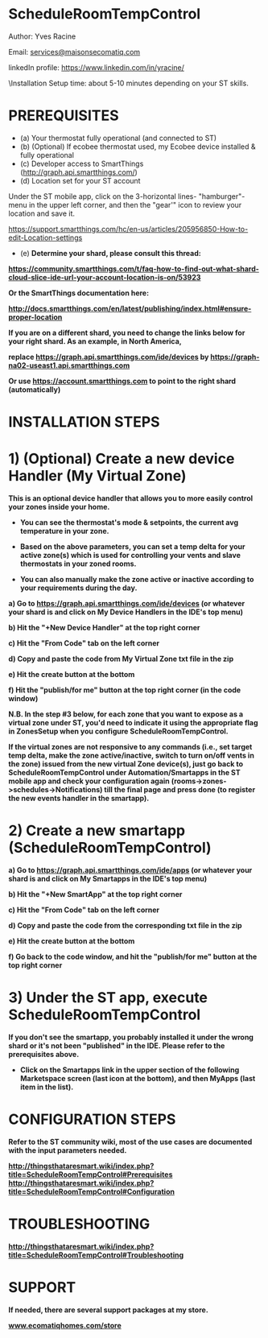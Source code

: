 ScheduleRoomTempControl
========================

Author: Yves Racine

Email: services@maisonsecomatiq.com

linkedIn profile: https://www.linkedin.com/in/yracine/

\Installation Setup time: about 5-10 minutes depending on your ST skills.


PREREQUISITES
=====================

- (a) Your thermostat fully operational (and connected to ST)
- (b) (Optional) If ecobee thermostat used, my Ecobee device installed & fully operational
- (c) Developer access to SmartThings (http://graph.api.smartthings.com/)
- (d) Location set for your ST account  

Under the ST mobile app, click on the 3-horizontal lines- "hamburger"- menu in the upper left corner, and then the "gear'" icon to review your location and save it.

https://support.smartthings.com/hc/en-us/articles/205956850-How-to-edit-Location-settings

-  (e) <b> Determine your shard, please consult this thread: 
  
https://community.smartthings.com/t/faq-how-to-find-out-what-shard-cloud-slice-ide-url-your-account-location-is-on/53923
  
Or the SmartThings documentation here:

http://docs.smartthings.com/en/latest/publishing/index.html#ensure-proper-location

If you are on a different shard, you need to change the links below for your right shard. 
As an example, in North America, 

replace https://graph.api.smartthings.com/ide/devices by https://graph-na02-useast1.api.smartthings.com


Or use   https://account.smartthings.com to point to the right shard (automatically)



INSTALLATION STEPS
=====================


# 1) (Optional) Create a new device Handler (My Virtual Zone)

This is an optional device handler that allows you to more easily control your zones
inside your home. 

- You can see the thermostat's mode & setpoints, the current avg temperature in your zone. 

- Based on the above parameters, you can set a temp delta
for your active zone(s) which is used for controlling your vents and slave thermostats in your zoned rooms. 

- You can also manually make the zone active or inactive according to
your requirements during the day.

a) Go to https://graph.api.smartthings.com/ide/devices    (or whatever your shard is and click on My Device Handlers in the IDE's top menu)

b) Hit the "+New Device Handler" at the top right corner

c) Hit the "From Code" tab on the left corner

d) Copy and paste the code  from My Virtual Zone txt file in the zip 

e) Hit the create button at the bottom

f) Hit the "publish/for me" button at the top right corner (in the code window)

N.B. <b> In the step #3 below, for each zone that you want to expose as a virtual zone under ST, you'd need to
indicate it using the appropriate flag in ZonesSetup when you configure ScheduleRoomTempControl.

If the virtual zones are not responsive to any commands (i.e., set target temp delta, make the zone active/inactive, switch to turn on/off vents in the zone) issued from the new virtual Zone device(s), just go back to ScheduleRoomTempControl under Automation/Smartapps in the ST mobile app and check your configuration again (rooms->zones->schedules->Notifications) till the final page and press done (to register the new events handler in the smartapp).</b>


# 2) Create a new smartapp (ScheduleRoomTempControl)


a) Go to https://graph.api.smartthings.com/ide/apps     (or whatever your shard is and click on My Smartapps in the IDE's top menu)

b) Hit the "+New SmartApp" at the top right corner

c) Hit the "From Code" tab on the left corner

d) Copy and paste the code  from the corresponding txt file in the zip

e) Hit the create button at the bottom


f) Go back to the code window, and hit the "publish/for me" button at the top right corner 


# 3) Under the ST app, execute ScheduleRoomTempControl

If you don't see the smartapp, you probably installed it under the wrong shard or it's not been "published" in the IDE. Please refer to the prerequisites above.

- Click on the Smartapps link in the upper section of the following Marketspace screen (last icon at the bottom), and then MyApps (last item in the list).


CONFIGURATION STEPS
=====================

Refer to the ST community wiki, most of the use cases are documented with the input parameters needed.


http://thingsthataresmart.wiki/index.php?title=ScheduleRoomTempControl#Prerequisites
http://thingsthataresmart.wiki/index.php?title=ScheduleRoomTempControl#Configuration


TROUBLESHOOTING
=====================

http://thingsthataresmart.wiki/index.php?title=ScheduleRoomTempControl#Troubleshooting


SUPPORT
========

If needed, there are several support packages at my store.

www.ecomatiqhomes.com/store


